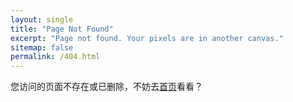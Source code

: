 ```yaml
---
layout: single
title: "Page Not Found"
excerpt: "Page not found. Your pixels are in another canvas."
sitemap: false
permalink: /404.html
---
```


您访问的页面不存在或已删除，不妨去[首页](/)看看？
